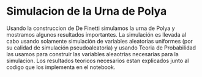 # Simulacion de la Urna de Polya 
Usando la construccion de De Finetti simulamos la urna de Polya y mostramos algunos resultados importantes. La simulación es llevada al cabo usando solamente simulación de variables aleatorias uniformes (por su calidad de simulación pseudoaleatoria) y usando Teoria de Probabilidad las usamos para construir las variables aleaotrias necesarias para la simulacion. Los resultados teoricos necesarios estan explicados junto al codigo que los implementa en el notebook.
